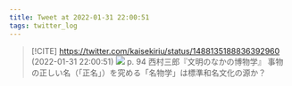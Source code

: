 ```yaml
---
title: Tweet at 2022-01-31 22:00:51
tags: twitter_log
---
```


> [!CITE] https://twitter.com/kaisekiriu/status/1488135188836392960 (2022-01-31 22:00:51)
> ![](https://twitter.com/kaisekiriu/status/1488135188836392960)
> p. 94
> 西村三郎『文明のなかの博物学』
> 事物の正しい名（「正名」）を究める「名物学」は標準和名文化の源か？

